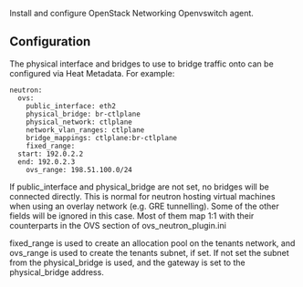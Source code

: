 Install and configure OpenStack Networking Openvswitch agent.

Configuration
-------------

The physical interface and bridges to use to bridge traffic onto can be
configured via Heat Metadata. For example:

    neutron:
      ovs:
        public_interface: eth2
        physical_bridge: br-ctlplane
        physical_network: ctlplane
        network_vlan_ranges: ctlplane
        bridge_mappings: ctlplane:br-ctlplane
        fixed_range: 
	  start: 192.0.2.2
	  end: 192.0.2.3
        ovs_range: 198.51.100.0/24

If public\_interface and physical\_bridge are not set, no bridges will be
connected directly. This is normal for neutron hosting virtual machines
when using an overlay network (e.g. GRE tunnelling). Some of the
other fields will be ignored in this case. Most of them map 1:1 with their
counterparts in the OVS section of ovs\_neutron\_plugin.ini

fixed\_range is used to create an allocation pool on the tenants network, and
ovs\_range is used to create the tenants subnet, if set. If not set the subnet
from the physical\_bridge is used, and the gateway is set to the
physical\_bridge address.
